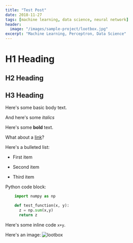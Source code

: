 ```yaml
---
title: "Test Post"
date: 2018-11-27
tags: [machine learning, data science, neural network]
header:
  image: "/images/sample-project/lootbox.jpg"
excerpt: "Machine Learning, Perceptron, Data Science"
---
```


# H1 Heading

## H2 Heading

## H3 Heading

Here's some basic body text.

And here's some *italics*

Here's some **bold** text.

What about a [link](https://github.com/CSugarPrince)?

Here's a bulleted list:
* First item
+ Second item
- Third item

Python code block:
```python
    import numpy as np

    def test_function(x, y):
      z = np.sum(x,y)
      return z
```

Here's some inline code `x+y`.

Here's an image:
<img src="{{ site.url }}{{ site.baseurl }}/images/sample-project/lootbox.jpg" alt="lootbox">
